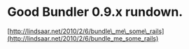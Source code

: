 <!--
id: 377257207
link: http://tumblr.atmos.org/post/377257207/good-bundler-0-9-x-rundown
slug: good-bundler-0-9-x-rundown
date: Sun Feb 07 2010 18:44:07 GMT-0800 (PST)
publish: 2010-02-07
tags: 
title: Good Bundler 0.9.x rundown.    
-->


Good Bundler 0.9.x rundown.    
===============================

[http://lindsaar.net/2010/2/6/bundle\_me\_some\_rails](http://lindsaar.net/2010/2/6/bundle_me_some_rails)


